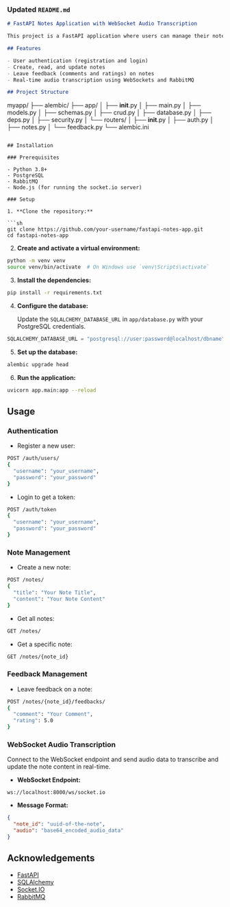 

### Updated `README.md`

```markdown
# FastAPI Notes Application with WebSocket Audio Transcription

This project is a FastAPI application where users can manage their notes, leave feedback (comments and ratings), and use WebSockets to transcribe audio into text and update their notes in real-time.

## Features

- User authentication (registration and login)
- Create, read, and update notes
- Leave feedback (comments and ratings) on notes
- Real-time audio transcription using WebSockets and RabbitMQ

## Project Structure

```
myapp/
├── alembic/
├── app/
│   ├── __init__.py
│   ├── main.py
│   ├── models.py
│   ├── schemas.py
│   ├── crud.py
│   ├── database.py
│   ├── deps.py
│   ├── security.py
│   └── routers/
│       ├── __init__.py
│       ├── auth.py
│       ├── notes.py
│       └── feedback.py
└── alembic.ini
```

## Installation

### Prerequisites

- Python 3.8+
- PostgreSQL
- RabbitMQ
- Node.js (for running the socket.io server)

### Setup

1. **Clone the repository:**

```sh
git clone https://github.com/your-username/fastapi-notes-app.git
cd fastapi-notes-app
```

2. **Create and activate a virtual environment:**

```sh
python -m venv venv
source venv/bin/activate  # On Windows use `venv\Scripts\activate`
```

3. **Install the dependencies:**

```sh
pip install -r requirements.txt
```

4. **Configure the database:**

   Update the `SQLALCHEMY_DATABASE_URL` in `app/database.py` with your PostgreSQL credentials.

```python
SQLALCHEMY_DATABASE_URL = "postgresql://user:password@localhost/dbname"
```

5. **Set up the database:**

```sh
alembic upgrade head
```

6. **Run the application:**

```sh
uvicorn app.main:app --reload
```

## Usage

### Authentication

- Register a new user:

```sh
POST /auth/users/
{
  "username": "your_username",
  "password": "your_password"
}
```

- Login to get a token:

```sh
POST /auth/token
{
  "username": "your_username",
  "password": "your_password"
}
```

### Note Management

- Create a new note:

```sh
POST /notes/
{
  "title": "Your Note Title",
  "content": "Your Note Content"
}
```

- Get all notes:

```sh
GET /notes/
```

- Get a specific note:

```sh
GET /notes/{note_id}
```

### Feedback Management

- Leave feedback on a note:

```sh
POST /notes/{note_id}/feedbacks/
{
  "comment": "Your Comment",
  "rating": 5.0
}
```

### WebSocket Audio Transcription

Connect to the WebSocket endpoint and send audio data to transcribe and update the note content in real-time.

- **WebSocket Endpoint:**

```
ws://localhost:8000/ws/socket.io
```

- **Message Format:**

```json
{
  "note_id": "uuid-of-the-note",
  "audio": "base64_encoded_audio_data"
}
```



## Acknowledgements

- [FastAPI](https://fastapi.tiangolo.com/)
- [SQLAlchemy](https://www.sqlalchemy.org/)
- [Socket.IO](https://socket.io/)
- [RabbitMQ](https://www.rabbitmq.com/)
```
